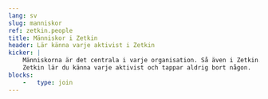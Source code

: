 ```yaml
---
lang: sv
slug: manniskor
ref: zetkin.people
title: Människor i Zetkin
header: Lär känna varje aktivist i Zetkin
kicker: |
    Människorna är det centrala i varje organisation. Så även i Zetkin. Med
    Zetkin lär du känna varje aktivist och tappar aldrig bort någon.
blocks:
    -   type: join
---
```

